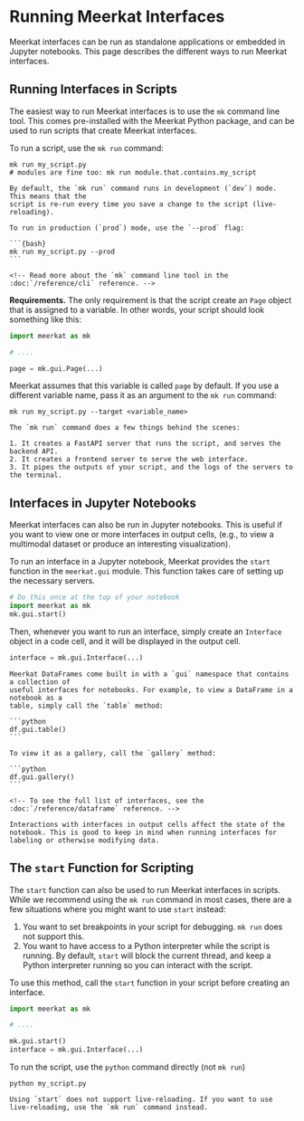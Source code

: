 # Running Meerkat Interfaces

Meerkat interfaces can be run as standalone applications or embedded in Jupyter notebooks.
This page describes the different ways to run Meerkat interfaces.

## Running Interfaces in Scripts

The easiest way to run Meerkat interfaces is to use the `mk` command line tool. This comes pre-installed with the Meerkat Python package, and can be used to run scripts that create Meerkat interfaces.

To run a script, use the `mk run` command:

```{bash}
mk run my_script.py
# modules are fine too: mk run module.that.contains.my_script
```

````{admonition} Tip
By default, the `mk run` command runs in development (`dev`) mode. This means that the
script is re-run every time you save a change to the script (live-reloading).

To run in production (`prod`) mode, use the `--prod` flag:

```{bash}
mk run my_script.py --prod
```

<!-- Read more about the `mk` command line tool in the :doc:`/reference/cli` reference. -->
````

**Requirements.** The only requirement is that the script create an `Page` object that is assigned to a variable. In other words, your script should look something like this:

```python
import meerkat as mk

# ....

page = mk.gui.Page(...)
```

Meerkat assumes that this variable is called `page` by default. If you use a different variable name, pass it as an argument to the `mk run` command:

```{bash}
mk run my_script.py --target <variable_name>
```

```{admonition} Note
The `mk run` command does a few things behind the scenes:

1. It creates a FastAPI server that runs the script, and serves the backend API.
2. It creates a frontend server to serve the web interface.
3. It pipes the outputs of your script, and the logs of the servers to the terminal.
```

## Interfaces in Jupyter Notebooks

Meerkat interfaces can also be run in Jupyter notebooks. This is useful if you want to view one or more interfaces in output cells, (e.g., to view a multimodal dataset or produce an interesting visualization).

To run an interface in a Jupyter notebook, Meerkat provides the `start` function in the `meerkat.gui` module. This function takes care of setting up the necessary servers.

```python
# Do this once at the top of your notebook
import meerkat as mk
mk.gui.start()
```

Then, whenever you want to run an interface, simply create an `Interface` object in a code cell, and it will be displayed in the output cell.

```python
interface = mk.gui.Interface(...)
```

````{admonition} Tip
Meerkat DataFrames come built in with a `gui` namespace that contains a collection of
useful interfaces for notebooks. For example, to view a DataFrame in a notebook as a
table, simply call the `table` method:

```python
df.gui.table()
```

To view it as a gallery, call the `gallery` method:

```python
df.gui.gallery()
```

<!-- To see the full list of interfaces, see the :doc:`/reference/dataframe` reference. -->
````

```{admonition} Warning
Interactions with interfaces in output cells affect the state of the notebook. This is good to keep in mind when running interfaces for labeling or otherwise modifying data.
```

## The `start` Function for Scripting

The `start` function can also be used to run Meerkat interfaces in scripts. While we recommend using the `mk run` command in most cases, there are a few situations where you might want to use `start` instead:

1. You want to set breakpoints in your script for debugging. `mk run` does not support this.
2. You want to have access to a Python interpreter while the script is running. By default, `start`
   will block the current thread, and keep a Python interpreter running so you can interact with
   the script.

To use this method, call the `start` function in your script before creating an interface.

```python
import meerkat as mk

# ....

mk.gui.start()
interface = mk.gui.Interface(...)
```

To run the script, use the `python` command directly (not `mk run`)

```{bash}
python my_script.py
```

```{admonition} Attention
Using `start` does not support live-reloading. If you want to use live-reloading, use the `mk run` command instead.
```
